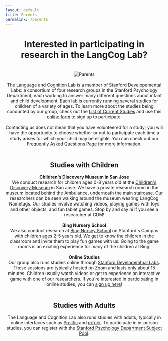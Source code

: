 ```yaml
---
layout: default
title: Parents
permalink: /parents
---
```



<div style="text-align:center">

<h1>Interested in participating in research in the LangCog Lab?</h1>
<br>
<img src="{{site.url}}{{site.baseurl}}/images/parents.png" alt="Parents">
<br>
<br>
The Language and Cognition Lab is a member of Stanford Developemental Labs: a consortium of four research groups in the Stanford Psychology Department, each working to answer many different questions about infant and child development. Each lab is currently running several studies for children of a variety of ages. To learn more about the studies being conducted by our group, check out the <a href="https://sll.stanford.edu/participate_currentstudies.html">List of Current Studies</a> and use this <a href="https://docs.google.com/forms/d/e/1FAIpQLSeVif-FKLg0ifoVuSIZeMiZGOXvujJc6hXro1K6OSCmXO6h4w/viewform">online form</a> to sign up to participate.
<br>
<br>
Contacting us does not mean that you have volunteered for a study; you will have the opportunity to choose whether or not to participate each time a study arises for which your child may be eligible. You can check out our <a href="{{site.url}}{{site.baseurl}}/parentfaq/">Frequently Asked Questions Page</a> for more information.

<br>
<br>

<h2>Studies with Children</h2>
<b>Children's Discovery Museum in San Jose</b>
<br>
We conduct research for children ages 0-8 years old at the <a href="https://www.cdm.org/">Children's Discovery Museum</a> in San Jose. We have a private research room in the museum located behind the Ambulance, underneath the main staircase. Our researchers can be seen walking around the museum wearing LangCog Nametags. Our studies involve watching videos, playing games with toys and other objects, and fun tablet games. Stop by and say hi if you see a researcher at CDM!
<br>
<br>
<b>Bing Nursery School</b>
<br>
We also conduct research at <a href="https://bingschool.stanford.edu/research/research-bing">Bing Nursey School</a> on Stanford's Campus with children ages 2-5 years old. We get to know the children in the classroom and invite them to play fun games with us. Going to the game rooms is an exciting experience for many of the children at Bing! 
<br>
<br>
<b>Online Studies</b>
<br>
Our group also runs studies online through <a href="https://sll.stanford.edu/participate_currentstudies.html">Stanford Developemtnal Labs</a>. These sessions are typically hosted on Zoom and lasts only about 15 minutes. Children usually watch videos or get to experience an interactive game with one of our researchers. If you're interested in participating in online studies, you can <a href="https://docs.google.com/forms/d/e/1FAIpQLSeVif-FKLg0ifoVuSIZeMiZGOXvujJc6hXro1K6OSCmXO6h4w/viewform">sign up here</a>!
<br>
<br>
<h2>Studies with Adults</h2>
The Language and Cognition Lab also runs studies with adults, typically in online interfaces such as <a href="https://www.prolific.co/">Prolific</a> and <a href="https://worker.mturk.com/">mTurk</a>. To participate in in-person studies, you can register with the <a href="https://docs.google.com/forms/d/e/1FAIpQLSd6eoV_VWXLew9mr_UkHsj3QZcPCMb2zorQCR9ZSxD9omzc9A/viewform">Stanford Psychology Department Subject Pool</a>.
</div>



